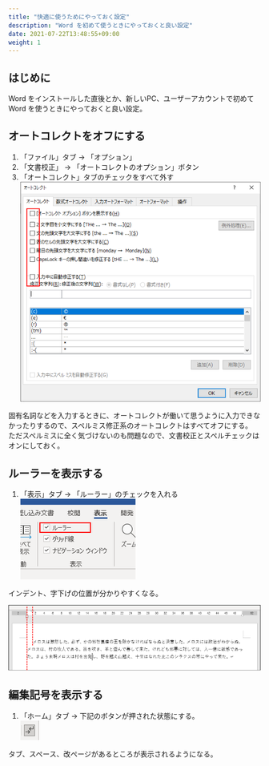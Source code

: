 ```yaml
---
title: "快適に使うためにやっておく設定"
description: "Word を初めて使うときにやっておくと良い設定"
date: 2021-07-22T13:48:55+09:00
weight: 1
---
```


## はじめに
Word をインストールした直後とか、新しいPC、ユーザーアカウントで初めて Word を使うときにやっておくと良い設定。

## オートコレクトをオフにする
1. 「ファイル」タブ → 「オプション」
1. 「文書校正」 → 「オートコレクトのオプション」ボタン
1. 「オートコレクト」タブのチェックをすべて外す<br>![](2021-07-22-14-02-03.png)

固有名詞などを入力するときに、オートコレクトが働いて思うように入力できなかったりするので、スペルミス修正系のオートコレクトはすべてオフにする。
ただスペルミスに全く気づけないのも問題なので、文書校正とスペルチェックはオンにしておく。

## ルーラーを表示する
1. 「表示」タブ → 「ルーラー」のチェックを入れる<br>![](2021-07-22-14-07-18.png)

インデント、字下げの位置が分かりやすくなる。

![](2021-07-22-14-07-36.png)

## 編集記号を表示する
1. 「ホーム」タブ → 下記のボタンが押された状態にする。<br>![](2021-07-22-14-16-21.png)

タブ、スペース、改ページがあるところが表示されるようになる。

